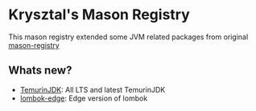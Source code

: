 # Krysztal's Mason Registry

This mason registry extended some JVM related packages from original
[mason-registry](https://github.com/mason-org/mason-registry)

## Whats new?

- [TemurinJDK](./docs/temurin.md): All LTS and latest TemurinJDK
- [lombok-edge](./docs/lombok.md): Edge version of lombok
